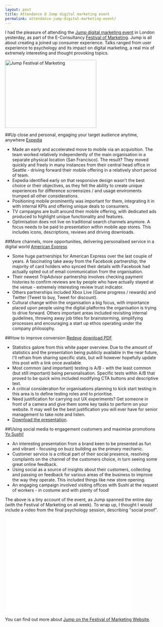 ```yaml
---
layout: post
title: Attendance @ Jump digital marketing event
permalink: attendance-jump-digital-marketing-event/
---
```

I had the pleasure of attending the [Jump digital marketing event](http://festivalofmarketing.com/jump) in London yesterday, as part of the E-Consultancy [Festival of Marketing](http://festivalofmarketing.com/). Jump is all about creating a joined up consumer experience. Talks ranged from user experience to psychology and its impact on digital marketing, a real mix of extremely interesting and thought provoking topics.

<a href="http://calumshep.com/wp-content/uploads/2013/10/jump-festival-of-marketing.jpg"><img class="size-medium wp-image-524 alignright" alt="Jump Festival of Marketing" src="http://calumshep.com/wp-content/uploads/2013/10/jump-festival-of-marketing-300x224.jpg" width="300" height="224" /></a>

##Up close and personal, engaging your target audience anytime, anywhere
[Expedia](http://www.expedia.co.uk/)

- Made an early and accelerated move to mobile via an acquisition. The team worked relatively independently of the main organisation in a separate physical location (San Francisco). The result? They moved quickly and freely in many instances from their central head office in Seattle - driving forward their mobile offering in a relatively short period of team.
- Expedia identified early on that responsive design wasn't the best choice or their objectives, as they felt the ability to create unique experiences for difference screensizes / and usage enviroments trumped all other considerations.
- Positioning mobile prominently was important for them, integrating it in with internal KPIs and offering unique deals to consumers.
- TV campaigns are built around their mobile offering, with dedicated ads produced to highlight unique functionality and features.
- Optimisation does not live on traditional search channels anymore. A focus needs to be paid to presentation within mobile app stores. This includes icons, descriptions, reviews and driving downloads.

##More channels, more opportunities, delivering personalised service in a digital world
[American Express](https://www.americanexpress.com/uk/)

- Some huge partnerships for American Express over the last couple of years. A fascinating take away from the Facebook partnership; the majority of card holders who synced their details with Facebook had actually opted out of email communication from the organisation.
- Their newest TripAdvisor partnership involves checking payment histories to confirm reviews are by people who have actually stayed at the venue - extremely interesting review trust indicator.
- Others partnerships included Xbox Live (Game progress / rewards) and Twitter (Tweet to buy, Tweet for discount).
- Cultural change within the organisation a big focus, with importance placed upon people using the digital platforms the organisation is trying to drive forward. Others important areas included revisiting internal guidelines, throwing away job titles for brainstorming, simplifying processes and encouraging a start up ethos operating under the company philosophy.

##How to improve conversion
[Redeye](http://www.redeye.com/)
[download PDF](http://calumshep.com/wp-content/uploads/2013/10/RedEye-MarkPatronJumpPresentation09102013.pdf)

- Statistics galore from this white paper overview. Due to the amount of statistics and the presentation being publicly available in the near future, I'll refrain from sharing specific stats, but will however hopefully update this post with a link once available.
- Most common (and important) testing is A/B - with the least common (but still important) being personalisation. Specific tests within A/B that proved to be quick wins included modifying CTA buttons and descriptive text.
- A critical consideration for organisations planning to kick start testing in this area is to define testing roles and to prioritise.
- Need justification for carrying out UX experiments? Get someone in front of a camera and give them some key tasks to perform on your website. It may well be the best justification you will ever have for senior management to take note and listen.
- <a href="http://calumshep.com/wp-content/uploads/2013/10/RedEye-MarkPatronJumpPresentation09102013.pdf">Download the presentation</a>.

##Using social media to engagement customers and maximise promotions
[Yo Sushi!](http://www.yosushi.com/)

- An interesting presentation from a brand keen to be presented as fun and vibrant - focusing on buzz building as the primary mechanic.
- Customer service is a critical part of their social presence, resolving complaints on the channel of the customers choice, in turn seeing some great online feedback.
- Using social as a source of insights about their customers, collecting and passing on feedback for various areas of the business to improve the way they operate. This included things like new store opening.
- An engaging campaign involved visiting offices with Sushi at the request of workers - in costume and with plenty of food!

The above is a tiny account of the event, as Jump spanned the entire day (with the Festival of Marketing on all week). To wrap up, I thought I would include a video from the final psychology session, describing "social proof".

<iframe src="//www.youtube.com/embed/uuvGh_n3I_M" height="315" width="420" allowfullscreen="" frameborder="0"></iframe>

You can find out more about [Jump on the Festival of Marketing Website](http://festivalofmarketing.com/jump).
